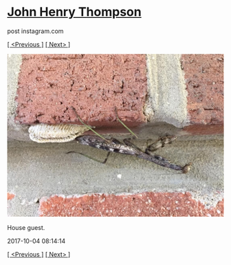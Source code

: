 # [John Henry Thompson](../README.md)
post instagram.com

[[ <Previous ]](2017-10-04-2.md) [[ Next> ]](2017-10-03-1.md)

[![](../media/2017-10-04/House-guest.jpg)](../README.md)

House guest.

2017-10-04 08:14:14

[[ <Previous ]](2017-10-04-2.md) [[ Next> ]](2017-10-03-1.md)